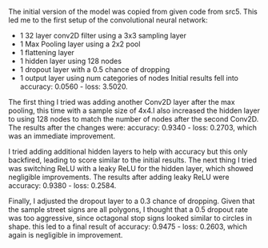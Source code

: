 The initial version of the model was copied from given code from src5. This led me to the first setup of the convolutional neural network:
- 1 32 layer conv2D filter using a 3x3 sampling layer
- 1 Max Pooling layer using a 2x2 pool
- 1 flattening layer
- 1 hidden layer using 128 nodes
- 1 dropout layer with a 0.5 chance of dropping
- 1 output layer using num categories of nodes
Initial results fell into accuracy: 0.0560 - loss: 3.5020.

The first thing I tried was adding another Conv2D layer after the max pooling, this time with a sample size of 4x4.I also increased the hidden layer to using 128 nodes to match the number of nodes after the second Conv2D.
The results after the changes were: accuracy: 0.9340 - loss: 0.2703, which was an immediate improvement.

I tried adding additional hidden layers to help with accuracy but this only backfired, leading to score similar to the initial results. The next thing I tried was switching ReLU with a leaky ReLU for the hidden layer, which showed negligible improvements. The results after adding leaky ReLU were accuracy: 0.9380 - loss: 0.2584.

Finally, I adjusted the  dropout layer to a 0.3 chance of dropping. Given that the sample street signs are all polygons, I thought that a 0.5 dropout rate was too aggressive, since octagonal stop signs looked similar to circles in shape. this led to a final result of accuracy: 0.9475 - loss: 0.2603, which  again is negligible in improvement.